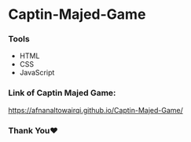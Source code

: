 # Captin-Majed-Game

### Tools
- HTML
- CSS
- JavaScript
### Link of Captin Majed Game:
https://afnanaltowairqi.github.io/Captin-Majed-Game/

### Thank You❤️

